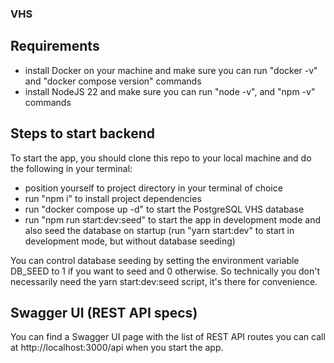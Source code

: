 ### VHS

## Requirements

- install Docker on your machine and make sure you can run "docker -v" and "docker compose version" commands
- install NodeJS 22 and make sure you can run "node -v", and "npm -v" commands

## Steps to start backend

To start the app, you should clone this repo to your local machine and do the following in your terminal:

- position yourself to project directory in your terminal of choice
- run "npm i" to install project dependencies
- run "docker compose up -d" to start the PostgreSQL VHS database
- run "npm run start:dev:seed" to start the app in development mode and also seed the database on startup (run "yarn start:dev" to start in development mode, but without database seeding)

You can control database seeding by setting the environment variable DB_SEED to 1 if you want to seed and 0 otherwise. So technically you don't necessarily need the yarn start:dev:seed script, it's there for convenience.

## Swagger UI (REST API specs)

You can find a Swagger UI page with the list of REST API routes you can call at http://localhost:3000/api when you start the app.
